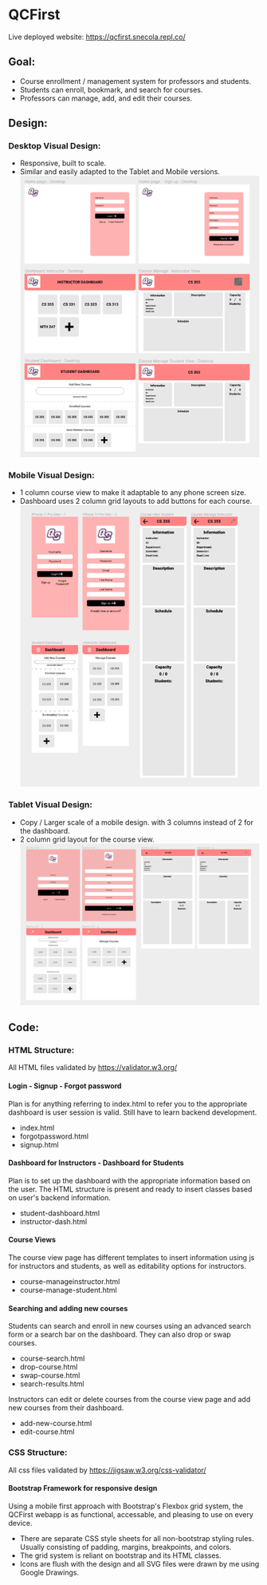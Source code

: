 # QCFirst

Live deployed website:
https://qcfirst.snecola.repl.co/

## Goal:

- Course enrollment / management system for professors and students.
- Students can enroll, bookmark, and search for courses.
- Professors can manage, add, and edit their courses.

## Design:

### Desktop Visual Design:

- Responsive, built to scale.
- Similar and easily adapted to the Tablet and Mobile versions.
  ![DesktopDash](https://github.com/snecola/qcfirst/blob/main/Visual%20Design/Desktop%20Visual%20Design.png?raw=true)

### Mobile Visual Design:

- 1 column course view to make it adaptable to any phone screen size.
- Dashboard uses 2 column grid layouts to add buttons for each course.
  ![MobileDash](https://github.com/snecola/qcfirst/blob/main/Visual%20Design/Mobile%20Visual%20Design.png?raw=true)

### Tablet Visual Design:

- Copy / Larger scale of a mobile design. with 3 columns instead of 2 for the dashboard.
- 2 column grid layout for the course view.
  ![TabletDash](https://github.com/snecola/qcfirst/blob/main/Visual%20Design/Tablet%20Visual%20Design.png?raw=true)

## Code:

### HTML Structure:

All HTML files validated by https://validator.w3.org/

#### Login - Signup - Forgot password

Plan is for anything referring to index.html to refer you to the appropriate dashboard is user session is valid. Still have to learn backend development.

- index.html
- forgotpassword.html
- signup.html

#### Dashboard for Instructors - Dashboard for Students

Plan is to set up the dashboard with the appropriate information based on the user.
The HTML structure is present and ready to insert classes based on user's backend information.

- student-dashboard.html
- instructor-dash.html

#### Course Views

The course view page has different templates to insert information using js for instructors and students, as well as editability options for instructors.

- course-manageinstructor.html
- course-manage-student.html

#### Searching and adding new courses

Students can search and enroll in new courses using an advanced search form or a search bar on the dashboard. They can also drop or swap courses.

- course-search.html
- drop-course.html
- swap-course.html
- search-results.html

Instructors can edit or delete courses from the course view page and add new courses from their dashboard.

- add-new-course.html
- edit-course.html

### CSS Structure:

All css files validated by https://jigsaw.w3.org/css-validator/

#### Bootstrap Framework for responsive design

Using a mobile first approach with Bootstrap's Flexbox grid system, the QCFirst webapp is as functional, accessable, and pleasing to use on every device.

- There are separate CSS style sheets for all non-bootstrap styling rules. Usually consisting of padding, margins, breakpoints, and colors.
- The grid system is reliant on bootstrap and its HTML classes.
- Icons are flush with the design and all SVG files were drawn by me using Google Drawings.
